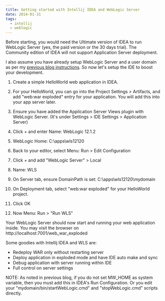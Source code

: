 ```yaml
---
title: Getting started with Intellij IDEA and WebLogic Server
date: 2014-01-31
tags:
  - intellij
  - weblogic
---
```

Before starting, you would need the Ultimate version of IDEA to run WebLogic Server (yes, the paid version or the 30 days trial). The Community edition of IDEA will not support Application Server deployment.

I also assume you have already setup WebLogic Server and a user domain as per my [previous blog instructions](http://saltnlight5.blogspot.com/2014/01/getting-started-with-weblogic-server.html). So now let's setup the IDE to boost your development.

1. Create a simple HelloWorld web application in IDEA.
2. For your HelloWorld, you can go into the Project Settings > Artifacts, and add "web:war exploded" entry for your application. You will add this into your app server later.
3. Ensure you have added the Application Server Views plugin with WebLogic Server. (It's under Settings > IDE Settings > Application Server)

1. Click + and enter Name: WebLogic 12.1.2 
2. WebLogic Home: C:\apps\wls12120

4. Back to your editor, select Menu: Run > Edit Configuration

1. Click + and add "WebLogic Server" > Local
2. Name: WLS
3. On Server tab, ensure DomainPath is set: C:\apps\wls12120\mydomain 
4. On Deployment tab, select "web:war exploded" for your HelloWorld project.
5. Click OK

5. Now Menu: Run > "Run WLS"

Your WebLogic Server should now start and running your web application inside. You may visit the browser on http://localhost:7001/web_war_exploded

Some goodies with Intellij IDEA and WLS are:

- Redeploy WAR only without restarting server
- Deploy application in exploded mode and have IDE auto make and sync 
- Debug application with server running within IDE
- Full control on server settings 

NOTE: As noted in previous blog, if you do not set MW_HOME as system variable, then you must add this in IDEA's Run Configuration. Or you edit your "mydomain/bin/startWebLogic.cmd" and "stopWebLogic.cmd" scripts directly. 